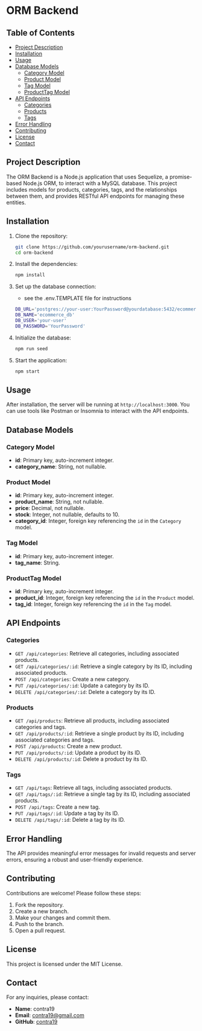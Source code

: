 # ORM Backend

## Table of Contents
- [Project Description](#project-description)
- [Installation](#installation)
- [Usage](#usage)
- [Database Models](#database-models)
  - [Category Model](#category-model)
  - [Product Model](#product-model)
  - [Tag Model](#tag-model)
  - [ProductTag Model](#producttag-model)
- [API Endpoints](#api-endpoints)
  - [Categories](#categories)
  - [Products](#products)
  - [Tags](#tags)
- [Error Handling](#error-handling)
- [Contributing](#contributing)
- [License](#license)
- [Contact](#contact)

## Project Description

The ORM Backend is a Node.js application that uses Sequelize, a promise-based Node.js ORM, to interact with a MySQL database. This project includes models for products, categories, tags, and the relationships between them, and provides RESTful API endpoints for managing these entities.

## Installation

1. Clone the repository:
   ```sh
   git clone https://github.com/yourusername/orm-backend.git
   cd orm-backend
   ```

2. Install the dependencies: 
   ```sh
   npm install
   ```

3. Set up the database connection: 
   - see the .env.TEMPLATE file for instructions
   ```sh
   DB_URL='postgres://your-user:YourPassword@yourdatabase:5432/ecommerce_db'
   DB_NAME='ecommerce_db'
   DB_USER='your-user'
   DB_PASSWORD='YourPassword'
   ```
4. Initialize the database: 
   ```sh
   npm run seed
   ```

5. Start the application: 
   ```sh
   npm start
   ```

## Usage

After installation, the server will be running at `http://localhost:3000`. You can use tools like Postman or Insomnia to interact with the API endpoints.

## Database Models

### Category Model

- **id**: Primary key, auto-increment integer.
- **category_name**: String, not nullable.

### Product Model

- **id**: Primary key, auto-increment integer.
- **product_name**: String, not nullable.
- **price**: Decimal, not nullable.
- **stock**: Integer, not nullable, defaults to 10.
- **category_id**: Integer, foreign key referencing the `id` in the `Category` model.

### Tag Model

- **id**: Primary key, auto-increment integer.
- **tag_name**: String.

### ProductTag Model

- **id**: Primary key, auto-increment integer.
- **product_id**: Integer, foreign key referencing the `id` in the `Product` model.
- **tag_id**: Integer, foreign key referencing the `id` in the `Tag` model.

## API Endpoints

### Categories

- `GET /api/categories`: Retrieve all categories, including associated products.
- `GET /api/categories/:id`: Retrieve a single category by its ID, including associated products.
- `POST /api/categories`: Create a new category.
- `PUT /api/categories/:id`: Update a category by its ID.
- `DELETE /api/categories/:id`: Delete a category by its ID.

### Products

- `GET /api/products`: Retrieve all products, including associated categories and tags.
- `GET /api/products/:id`: Retrieve a single product by its ID, including associated categories and tags.
- `POST /api/products`: Create a new product.
- `PUT /api/products/:id`: Update a product by its ID.
- `DELETE /api/products/:id`: Delete a product by its ID.

### Tags

- `GET /api/tags`: Retrieve all tags, including associated products.
- `GET /api/tags/:id`: Retrieve a single tag by its ID, including associated products.
- `POST /api/tags`: Create a new tag.
- `PUT /api/tags/:id`: Update a tag by its ID.
- `DELETE /api/tags/:id`: Delete a tag by its ID.

## Error Handling

The API provides meaningful error messages for invalid requests and server errors, ensuring a robust and user-friendly experience.

## Contributing

Contributions are welcome! Please follow these steps:

1. Fork the repository.
2. Create a new branch.
3. Make your changes and commit them.
4. Push to the branch.
5. Open a pull request.

## License

This project is licensed under the MIT License.

## Contact

For any inquiries, please contact:

- **Name**: contra19
- **Email**: contra19@gmail.com
- **GitHub**: [contra19](https://github.com/contra19)

